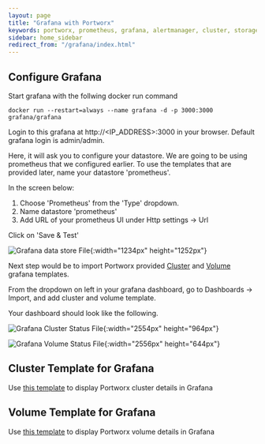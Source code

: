 ```yaml
---
layout: page
title: "Grafana with Portworx"
keywords: portworx, prometheus, grafana, alertmanager, cluster, storage
sidebar: home_sidebar
redirect_from: "/grafana/index.html"
---
```


## Configure Grafana

Start grafana with the follwing docker run command

```
docker run --restart=always --name grafana -d -p 3000:3000 grafana/grafana
```

Login to this grafana at http://&lt;IP_ADDRESS&gt;:3000 in your browser. Default grafana login is admin/admin.

Here, it will ask you to configure your datastore. We are going to be using prometheus that we configured earlier. To use the templates that are provided later, name your datastore 'prometheus'.

In the screen below:
1) Choose 'Prometheus' from the 'Type' dropdown.
2) Name datastore 'prometheus'
3) Add URL of your prometheus UI under Http settings -&gt; Url

Click on 'Save & Test'

![Grafana data store File](/images/grafana_datastore.png "Grafana data store File"){:width="1234px" height="1252px"}

Next step would be to import Portworx provided [Cluster](https://gist.github.com/shailvipx/6da98daa4f5464f855482c1de6a138b2) and [Volume](https://gist.github.com/shailvipx/cccbf6a99d9bfc81a86ced1bebc7039a) grafana templates.

From the dropdown on left in your grafana dashboard, go to Dashboards -&gt; Import, and add cluster and volume template.

Your dashboard should look like the following. 

![Grafana Cluster Status File](/images/grafana_cluster_status.png "Grafana Cluster Status File"){:width="2554px" height="964px"}


![Grafana Volume Status File](/images/grafana_volume_status.png "Grafana Volume Status File"){:width="2556px" height="644px"}

## Cluster Template for Grafana
Use [this template](Cluster_Template.json) to display Portworx cluster details in Grafana

## Volume Template for Grafana
Use [this template](Volume_Template.json) to display Portworx volume details in Grafana
